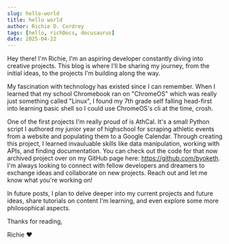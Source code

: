 ```yaml
---
slug: hello-world
title: hello world
author: Richie D. Cordrey
tags: [hello, richDocs, docusaurus]
date: 2025-04-22
---
```


Hey there! I'm Richie, I'm an aspiring developer constantly diving into creative projects. This blog is where I'll be sharing my journey, from the initial ideas, to the projects I'm building along the way.

My fascination with technology has existed since I can remember. When I learned that my school Chromebook ran on "ChromeOS" which was really just something called "Linux", I found my 7th grade self falling head-first into learning basic shell so I could use ChromeOS's cli at the time, crosh.

One of the first projects I'm really proud of is AthCal. It's a small Python script I authored my junior year of highschool for scraping athletic events from a website and populating them to a Google Calendar. Through creating this project, I learned invauluable skills like data manipulation, working with APIs, and finding documentation. You can check out the code for that now archived project over on my GitHub page here: https://github.com/byoketh. I'm always looking to connect with fellow developers and dreamers to exchange ideas and collaborate on new projects. Reach out and let me know what you're working on!

In future posts, I plan to delve deeper into my current projects and future ideas, share tutorials on content I'm learning, and even explore some more philosophical aspects.

Thanks for reading,

Richie ♥